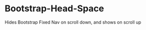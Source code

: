 Bootstrap-Head-Space
====================

Hides Bootstrap Fixed Nav on scroll down, and shows on scroll up
